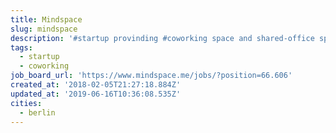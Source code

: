 ```yaml
---
title: Mindspace
slug: mindspace
description: '#startup provinding #coworking space and shared-office space'
tags:
  - startup
  - coworking
job_board_url: 'https://www.mindspace.me/jobs/?position=66.606'
created_at: '2018-02-05T21:27:18.884Z'
updated_at: '2019-06-16T10:36:08.535Z'
cities:
  - berlin
---
```


